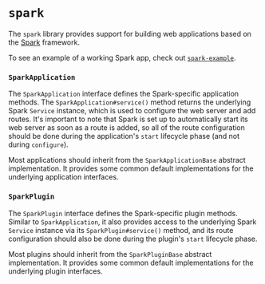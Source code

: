 # `spark`

The `spark` library provides support for building web applications based on the [Spark](http://sparkjava.com/) framework.

To see an example of a working Spark app, check out [`spark-example`](../spark-example/).

### `SparkApplication`

The `SparkApplication` interface defines the Spark-specific application methods. The `SparkApplication#service()` method returns the underlying Spark `Service` instance, which is used to configure the web server and add routes. It's important to note that Spark is set up to automatically start its web server as soon as a route is added, so all of the route configuration should be done during the application's `start` lifecycle phase (and not during `configure`).

Most applications should inherit from the `SparkApplicationBase` abstract implementation. It provides some common default implementations for the underlying application interfaces.

### `SparkPlugin`

The `SparkPlugin` interface defines the Spark-specific plugin methods. Similar to `SparkApplication`, it also provides access to the underlying Spark `Service` instance via its `SparkPlugin#service()` method, and its route configuration should also be done during the plugin's `start` lifecycle phase.

Most plugins should inherit from the `SparkPluginBase` abstract implementation. It provides some common default implementations for the underlying plugin interfaces.
